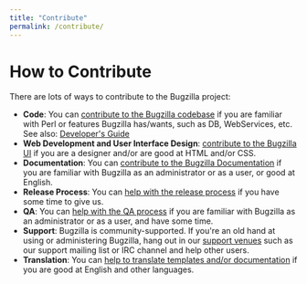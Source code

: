 ```yaml
---
title: "Contribute"
permalink: /contribute/
---
```

# How to Contribute

There are lots of ways to contribute to the Bugzilla project:

*   **Code**: You can [contribute to the Bugzilla codebase](https://wiki.mozilla.org/Bugzilla:Developers) if you are familiar with Perl or features Bugzilla has/wants, such as DB, WebServices, etc. See also: [Developer's Guide](/docs/developer.html)
*   **Web Development and User Interface Design**: [contribute to the Bugzilla UI](/docs/developer.html) if you are a designer and/or are good at HTML and/or CSS.
*   **Documentation**: You can [contribute to the Bugzilla Documentation](http://bugzilla.readthedocs.org/en/latest/style.html) if you are familiar with Bugzilla as an administrator or as a user, or good at English.
*   **Release Process**: You can [help with the release process](https://wiki.mozilla.org/Bugzilla:Release_Process) if you have some time to give us.
*   **QA**: You can [help with the QA process](https://wiki.mozilla.org/Bugzilla:QA) if you are familiar with Bugzilla as an administrator or as a user, and have some time.
*   **Support**: Bugzilla is community-supported. If you're an old hand at using or administering Bugzilla, hang out in our [support venues](/support/) such as our support mailing list or IRC channel and help other users.
*   **Translation**: You can [help to translate templates and/or documentation](http://bugzilla.readthedocs.org/en/latest/localizing/index.html) if you are good at English and other languages.
